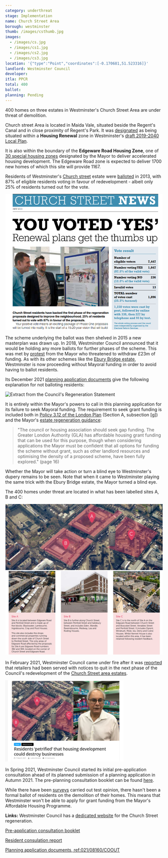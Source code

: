 ```yaml
---
category: underthreat
stage: Implementation
name: Church Street Area
borough: westminster
thumb: /images/csthumb.jpg
images:
  - /images/cs.jpg
  - /images/cs1.jpg
  - /images/cs2.jpg
  - /images/cs3.jpg
location: '{"type":"Point","coordinates":[-0.170681,51.523316]}'
landlord: Westminster Council
developer:
itla: PPCR
total: 400
ballot:
planning: Pending
---
```

400 homes on three estates in Westminster's Church Street Area are under threat of demolition.

Church street Area is located in Maida Vale, situated beside the Regent's Canal and in close proximity of Regent's Park.
It was [designated](https://lbhf.maps.arcgis.com/apps/webappviewer/index.html?id=7cab3cdf6e344a0fb24df59ed6b9bdc5) as being situated within a __Housing Renewal__ zone in Westminster's [draft 2019-2040 Local Plan](https://www.westminster.gov.uk/cityplan2040).

It is also within the boundary of the __Edgeware Road Housing Zone__, one of [30 special housing zones](https://www.london.gov.uk/what-we-do/housing-and-land/increasing-housing-supply/housing-zones#acc-i-42741) designated by the Mayor to deliver accelerated housing development. The Edgeware Road zone is expected to deliver 1700 new homes of which this site will provide 1167. 

Residents of Westminster's [Church street](https://www.estatewatch.london/estates/westminster/churchstreet/) estate were [balloted](https://www.estatewatch.london/images/church_street_news_may.pdf) in 2013, with 87% of eligible residents voting in favour of redevelopment - albeit only 25% of residents turned out for the vote.

<img src="/images/churchstreetballot.png" class="img-fluid rounded img-thumbnail">

The scheme underlying the ballot was then shelved in 2015 a new masterplan was drawn up. In 2018, Westminster Council announced that it would be holding any more ballots for further phases of the scheme. This was met by [protest](https://www.westminsterextra.co.uk/article/council-chiefs-at-war-with-mayor-khan-over-estate-demolition-vote) from the Mayor who threatened to withdraw £23m of funding. As with its other schemes like the [Ebury Bridge estate](https://www.estatewatch.london/estates/westminster/eburybridge/), Westminster is now proceeding without Mayoral funding in order to avoid having to ballot residents.

Its December 2021 [planning application documents](https://idoxpa.westminster.gov.uk/online-applications/applicationDetails.do?activeTab=documents&keyVal=R3DM1ZRP02T00) give the following explanation for not balloting residents:

![Extract from the Council's Regeneration Statement](https://estatewatch.london/images/churchstreetreg.png)

It is entirely within the Mayor's powers to call in this planning application for its failure to seek Mayoral funding. The requirement to seek grant funding is included both in [Policy 3.12 of the London Plan](https://www.london.gov.uk/what-we-do/planning/london-plan/past-versions-and-alterations-london-plan/london-plan-2016/london-plan-chapter-3/policy-312-negotiating) (Section A, subsection [g]) and the Mayor's [estate regeneration guidance](https://www.london.gov.uk/sites/default/files/better-homes-for-local-people-the-mayors-good-practice-guide-to-estate-regeneration.pdf):

> "The council or housing association should seek gap funding. The Greater London Authority (GLA) has affordable housing grant funding that can be used for this purpose, though when considering applications the Mayor must be confident that all options for funding the scheme without grant, such as other landlord resources and optimising the density of a proposed scheme, have been fully explored." (page 16)

Whether the Mayor will take action or turn a blind eye to Westminster's dupery remains to be seen. Note that when it came to Westminster playing the same trick with the Ebury Bridge estate, the Mayor turned a blind eye. 

The 400 homes under threat are located in what has been labelled sites A, B and C:

<img src="/images/css1.jpg" class="img-fluid rounded img-thumbnail">

<img src="/images/css2.jpg" class="img-fluid rounded img-thumbnail">

In February 2021, Westminster Council came under fire after it was [reported](https://londonnewsonline.co.uk/residents-petrified-that-housing-development-could-destroy-businesses/) that retailers had been served with notices to quit in the next phase of the Council's redevelopment of the [Church Street area estates](https://estatewatch.london/estates/westminster/churchstreet/).

<img src="/images/churchstreetarticle.png" class="img-fluid rounded img-thumbnail" width="75%">

In Spring 2021, Westminster Council started its initial pre-application consultation ahead of its planned submission of a planning application in Autumn 2021. The pre-planning consultation booklet can be found [here](https://churchstreet.org/assets/Documents/140_55-WCC-Church-Street-ABC-consultation-stage-2_Booklet_web_AW2.pdf).

While there have been [surveys](https://churchstreet.org/assets/Documents/Church-St-Consultation-Report.pdf) carried out test opinion, there hasn't been a formal ballot of residents on the demolition of their homes. This means that Westminster won't be able to apply for grant funding from the Mayor's Affordable Housing Programme. 

__Links:__
Westminster Council has a [dedicated website](https://churchstreet.org/) for the Church Street regeneration.

[Pre-application consultation booklet](https://churchstreet.org/assets/Documents/140_55-WCC-Church-Street-ABC-consultation-stage-2_Booklet_web_AW2.pdf)

[Resident consulation report](https://churchstreet.org/assets/Documents/Church-St-Consultation-Report.pdf)

[Planning application documents, ref:021/08160/COOUT](https://idoxpa.westminster.gov.uk/online-applications/applicationDetails.do?activeTab=documents&keyVal=R3DM1ZRP02T00)
